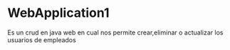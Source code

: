 # WebApplication1
Es un crud en java web en cual nos permite crear,eliminar o actualizar los usuarios de empleados
